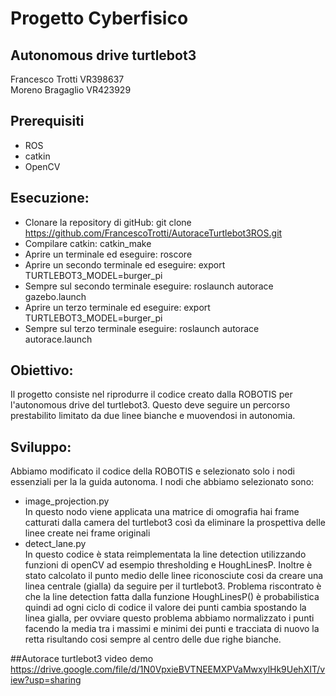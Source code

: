 # Progetto Cyberfisico
## Autonomous drive turtlebot3
Francesco Trotti VR398637 <br>
Moreno Bragaglio VR423929

## Prerequisiti
- ROS
- catkin
- OpenCV

## Esecuzione:
- Clonare la repository di gitHub: git clone https://github.com/FrancescoTrotti/AutoraceTurtlebot3ROS.git
- Compilare catkin: catkin_make
- Aprire un terminale ed eseguire: roscore
- Aprire un secondo terminale ed eseguire: export TURTLEBOT3_MODEL=burger_pi
- Sempre sul secondo terminale eseguire: roslaunch autorace gazebo.launch
- Aprire un terzo terminale ed eseguire: export TURTLEBOT3_MODEL=burger_pi
- Sempre sul terzo terminale eseguire: roslaunch autorace autorace.launch

## Obiettivo:
Il progetto consiste nel riprodurre il codice creato dalla ROBOTIS per l'autonomous drive del turtlebot3. Questo deve seguire un 
percorso prestabilito limitato da due linee bianche e muovendosi in autonomia.

## Sviluppo:
Abbiamo modificato il codice della ROBOTIS e selezionato solo i nodi essenziali per la la guida autonoma. 
I nodi che abbiamo selezionato sono: <br>
- image_projection.py <br>
In questo nodo viene applicata una matrice di omografia hai frame catturati dalla camera del turtlebot3 così da eliminare la prospettiva delle linee create nei frame originali
- detect_lane.py <br>
In questo codice è stata reimplementata la line detection utilizzando funzioni di openCV ad esempio thresholding e HoughLinesP. Inoltre è stato calcolato il punto medio delle linee riconosciute cosi da 
creare una linea centrale (gialla) da seguire per il turtlebot3. Problema riscontrato è che la line detection fatta dalla funzione HoughLinesP() è probabilistica quindi ad ogni ciclo di codice il valore dei punti cambia 
spostando la linea gialla, per ovviare questo problema abbiamo normalizzato i punti facendo la media tra i massimi e minimi dei punti e tracciata di nuovo la retta risultando cosi sempre al centro delle due righe bianche. <br>

##Autorace turtlebot3 video demo <br>
https://drive.google.com/file/d/1N0VpxieBVTNEEMXPVaMwxylHk9UehXIT/view?usp=sharing
